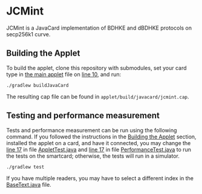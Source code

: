 # JCMint

JCMint is a JavaCard implementation of BDHKE and dBDHKE protocols on secp256k1 curve.

## Building the Applet

To build the applet, clone this repository with submodules, set your card type in [the main applet](applet/src/main/java/jcmint/JCMint.java#L10) file on [line 10](applet/src/main/java/jcmint/JCMint.java#L10), and run:

```
./gradlew buildJavaCard
```

The resulting cap file can be found in `applet/build/javacard/jcmint.cap`.

## Testing and performance measurement

Tests and performance measurement can be run using the following command. If you followed the instructions in the [Building the Applet](#building-the-applet) section, installed the applet on a card, and have it connected, you may change the [line 17](applet/src/test/java/tests/AppletTest.java#L17) in file [AppletTest.java](applet/src/test/java/tests/AppletTest.java#L17) and [line 17](applet/src/test/java/tests/PerformanceTest.java#L17) in file [PerformanceTest.java](applet/src/test/java/tests/PerformanceTest.java#L17) to run the tests on the smartcard; otherwise, the tests will run in a simulator.

```
./gradlew test
```

If you have multiple readers, you may have to select a different index in the [BaseText.java](applet/src/test/java/tests/BaseTest.java#L70) file.